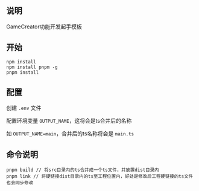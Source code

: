 ## 说明

GameCreator功能开发起手模板

## 开始

```npm
npm install
npm install pnpm -g
pnpm install
```

## 配置

创建 `.env` 文件

配置环境变量 `OUTPUT_NAME`，这将会是ts合并后的名称

如 `OUTPUT_NAME=main`，合并后的ts名称将会是 `main.ts`

## 命令说明

```npm
pnpm build // 将src目录内的ts合并成一个ts文件，并放置dist目录内
pnpm link // 将硬链接dist目录内的ts至工程位置内，好处是修改后工程硬链接的ts文件也会同步修改
```
